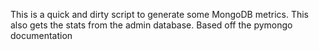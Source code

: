 This is a quick and dirty script to generate some MongoDB metrics.  This also gets the stats from the admin database.  Based off the pymongo documentation
